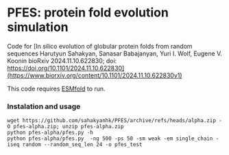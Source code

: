 # PFES: protein fold evolution simulation

Code for [In silico evolution of globular protein folds from random sequences
Harutyun Sahakyan, Sanasar Babajanyan, Yuri I. Wolf, Eugene V. Koonin
bioRxiv 2024.11.10.622830; doi: https://doi.org/10.1101/2024.11.10.622830](https://www.biorxiv.org/content/10.1101/2024.11.10.622830v1)


This code requires [ESMfold](https://github.com/facebookresearch/esm) to run. 

### Instalation and usage
```
wget https://github.com/sahakyanhk/PFES/archive/refs/heads/alpha.zip -O pfes-alpha.zip; unzip pfes-alpha.zip
python pfes-alpha/pfes.py -h
python pfes-alpha/pfes.py  -ng 500 -ps 50 -sm weak -em single_chain -iseq random --random_seq_len 24 -o pfes_test
```
